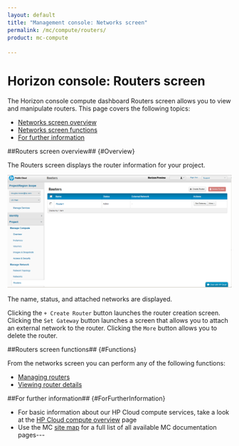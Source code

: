 ```yaml
---
layout: default
title: "Management console: Networks screen"
permalink: /mc/compute/routers/
product: mc-compute

---
```

# Horizon console: Routers screen

The Horizon console compute dashboard Routers screen allows you to view and manipulate routers.  This page covers the following topics:

* [Networks screen overview](#Overview)
* [Networks screen functions](#Functions)
* [For further information](#ForFurtherInformation)

##Routers screen overview## {#Overview}

The Routers screen displays the router information for your project.

<img src="media/compute-routers.png" width="580" alt="" />

The name, status, and attached networks are displayed.

Clicking the `+ Create Router` button launches the router creation screen.  Clicking the `Set Gateway` button launches a screen that allows you to attach an external network to the router. Clicking the `More` button allows you to delete the router. 

##Routers screen functions## {#Functions}

From the networks screen you can perform any of the following functions:

* [Managing routers](/mc/compute/networks/mc.compute.networks.manage-routers.md)
* [Viewing router details](/mc/compute/networks/mc.compute.networks.view-router)


##For further information## {#ForFurtherInformation}

* For basic information about our HP Cloud compute services, take a look at the [HP Cloud compute overview](/compute/) page
* Use the MC [site map](/mc/sitemap) for a full list of all available MC documentation pages---
